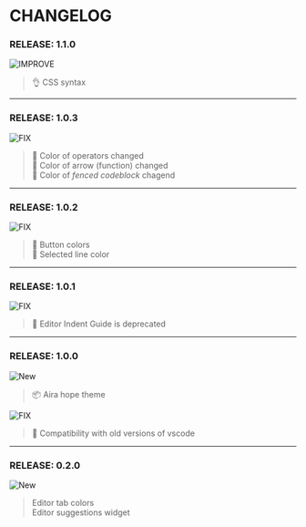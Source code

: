 # CHANGELOG

### RELEASE: 1.1.0

![IMPROVE](https://img.shields.io/badge/-IMPROVEMENT-gray.svg?colorB=39AA54)
> 👌 CSS syntax

----

### RELEASE: 1.0.3

![FIX](https://img.shields.io/badge/-FIX-gray.svg?colorB=ff6347)

> 🐛 Color of operators changed </br>
> 🐛 Color of arrow (function) changed</br>
> 🐛 Color of *fenced codeblock* chagend

----

### RELEASE: 1.0.2

![FIX](https://img.shields.io/badge/-FIX-gray.svg?colorB=ff6347)

> 🐛 Button colors </br>
> 🐛 Selected line color

----

### RELEASE: 1.0.1

![FIX](https://img.shields.io/badge/-FIX-gray.svg?colorB=ff6347)

> 🐛 Editor Indent Guide is deprecated

----

### RELEASE: 1.0.0

![New](https://img.shields.io/badge/-NEW-gray.svg?colorB=3778FF)

> 📦 Aira hope theme

![FIX](https://img.shields.io/badge/-FIX-gray.svg?colorB=ff6347)

> 🐛 Compatibility with old versions of vscode

----

### RELEASE: 0.2.0

![New](https://img.shields.io/badge/-NEW-gray.svg?colorB=3778FF)

> Editor tab colors</br>
> Editor suggestions widget
